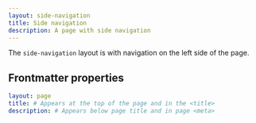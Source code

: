 ```yaml
---
layout: side-navigation
title: Side navigation
description: A page with side navigation
---
```

The `side-navigation` layout is with navigation on the left side of the page.

## Frontmatter properties

```yaml
layout: page
title: # Appears at the top of the page and in the <title>
description: # Appears below page title and in page <meta>
```
